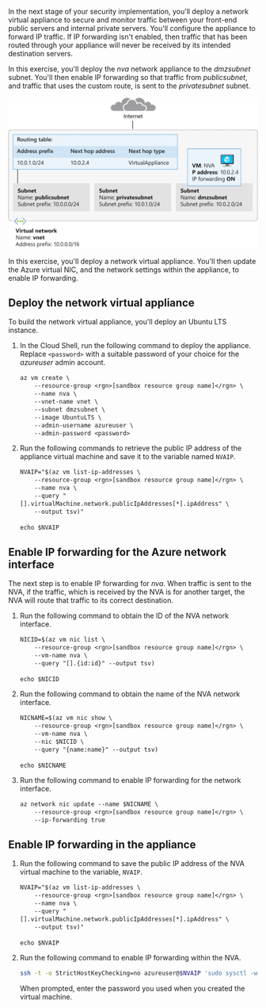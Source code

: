 In the next stage of your security implementation, you'll deploy a network virtual appliance to secure and monitor traffic between your front-end public servers and internal private servers. You'll configure the appliance to forward IP traffic. If IP forwarding isn't enabled, then traffic that has been routed through your appliance will never be received by its intended destination servers.

In this exercise, you'll deploy the *nva* network appliance to the *dmzsubnet* subnet. You'll then enable IP forwarding so that traffic from *publicsubnet*, and traffic that uses the custom route, is sent to the *privatesubnet* subnet.

![Network virtual appliance with IP forwarding enabled](../media/5-nva-ip-forwarding.svg)

In this exercise, you'll deploy a network virtual appliance. You'll then update the Azure virtual NIC, and the network settings within the appliance, to enable IP forwarding.

## Deploy the network virtual appliance

To build the network virtual appliance, you'll deploy an Ubuntu LTS instance.

1. In the Cloud Shell, run the following command to deploy the appliance. Replace `<password>` with a suitable password of your choice for the *azureuser* admin account.

    ```azurecli
    az vm create \
        --resource-group <rgn>[sandbox resource group name]</rgn> \
        --name nva \
        --vnet-name vnet \
        --subnet dmzsubnet \
        --image UbuntuLTS \
        --admin-username azureuser \
        --admin-password <password>
    ```

1. Run the following commands to retrieve the public IP address of the appliance virtual machine and save it to the variable named `NVAIP`.

    ```azurecli
    NVAIP="$(az vm list-ip-addresses \
        --resource-group <rgn>[sandbox resource group name]</rgn> \
        --name nva \
        --query "[].virtualMachine.network.publicIpAddresses[*].ipAddress" \
        --output tsv)"

    echo $NVAIP
    ```

## Enable IP forwarding for the Azure network interface

The next step is to enable IP forwarding for *nva*. When traffic is sent to the NVA, if the traffic, which is received by the NVA is for another target, the NVA will route that traffic to its correct destination.

1. Run the following command to obtain the ID of the NVA network interface.

    ```azurecli
    NICID=$(az vm nic list \
        --resource-group <rgn>[sandbox resource group name]</rgn> \
        --vm-name nva \
        --query "[].{id:id}" --output tsv)

    echo $NICID
    ```

1. Run the following command to obtain the name of the NVA network interface.

    ```azurecli
    NICNAME=$(az vm nic show \
        --resource-group <rgn>[sandbox resource group name]</rgn> \
        --vm-name nva \
        --nic $NICID \
        --query "{name:name}" --output tsv)

    echo $NICNAME
    ```

1. Run the following command to enable IP forwarding for the network interface.

    ```azurecli
    az network nic update --name $NICNAME \
        --resource-group <rgn>[sandbox resource group name]</rgn> \
        --ip-forwarding true
   ```

## Enable IP forwarding in the appliance

1. Run the following command to save the public IP address of the NVA virtual machine to the variable, `NVAIP`.

    ```azurecli
    NVAIP="$(az vm list-ip-addresses \
        --resource-group <rgn>[sandbox resource group name]</rgn> \
        --name nva \
        --query "[].virtualMachine.network.publicIpAddresses[*].ipAddress" \
        --output tsv)"

    echo $NVAIP
    ```

1. Run the following command to enable IP forwarding within the NVA.

    ```bash
    ssh -t -o StrictHostKeyChecking=no azureuser@$NVAIP 'sudo sysctl -w net.ipv4.ip_forward=1; exit;'
    ```

    When prompted, enter the password you used when you created the virtual machine.
